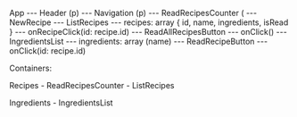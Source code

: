 App
--- Header (p)
--- Navigation (p)
    --- ReadRecipesCounter (
    --- NewRecipe
    --- ListRecipes
        --- recipes: array { id, name, ingredients, isRead }
        --- onRecipeClick(id: recipe.id)
    --- ReadAllRecipesButton
        --- onClick()
--- IngredientsList
    --- ingredients: array (name)
    --- ReadRecipeButton
        --- onClick(id: recipe.id)

Containers:

Recipes
    - ReadRecipesCounter
    - ListRecipes

Ingredients 
    - IngredientsList


